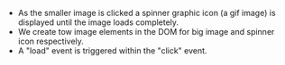 * As the smaller image is clicked a spinner graphic icon (a gif image) is displayed until the image loads completely.
* We create tow image elements in the DOM for big image and spinner icon respectively.
* A "load" event is triggered within the "click" event.